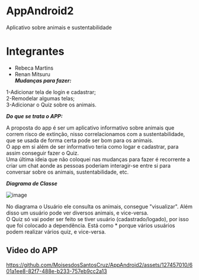 # AppAndroid2
Aplicativo sobre animais e sustentabilidade    
# Integrantes
- Rebeca Martins
- Renan Mitsuru    
***_Mudanças para fazer_:***   

1-Adicionar tela de login e cadastrar;   
2-Remodelar algumas telas;    
3-Adicionar o Quiz sobre os animais.    

***_Do que se trata o APP_:***    

A proposta do app é ser um aplicativo informativo sobre animais que correm risco de extinção, nisso correlacionamos com a sustentabilidade, que se usada de forma certa pode ser bom para os animais.    
O app em si além de ser informativo teria como logar e cadastrar, para assim conseguir fazer o Quiz.    
Uma última ideia que não coloquei nas mudanças para fazer é recorrente a criar um chat aonde as pessoas poderiam interagir-se entre si para conversar sobre os animais, sustentabilidade, etc.

***_Diagrama de Classe_***        

![image](https://github.com/MoisesdosSantosCruz/AppAndroid2/assets/127457010/e66c1744-a3a6-4323-8e87-63c663cc2ed7)



No diagrama o Usuário ele consulta os animais, consegue "visualizar". Além disso um usuário pode ver diversos animais, e vice-versa.      
O Quiz só vai poder ser feito se tiver usuário (cadastrado/logado), por isso que foi colocado a dependência. Está como * porque vários usuários podem realizar vários quiz, e vice-versa.

## Video do APP 




https://github.com/MoisesdosSantosCruz/AppAndroid2/assets/127457010/601a1ee8-82f7-488e-b233-757eb9cc2a13

